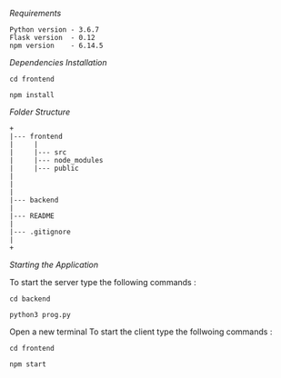 *Requirements*
```
Python version - 3.6.7
Flask version  - 0.12
npm version    - 6.14.5
```

*Dependencies Installation*
```
cd frontend
```
```
npm install
```

*Folder Structure*
```
+
|--- frontend
|     |
|     |--- src
|     |--- node_modules
|     |--- public
|
|
|
|--- backend
|
|--- README
|
|--- .gitignore
|
+

```


*Starting the Application*

To start the server type the following  commands :
```
cd backend
```
```
python3 prog.py
```
Open a new terminal
To start the client type the follwoing commands :
```
cd frontend
```

```
npm start
```

